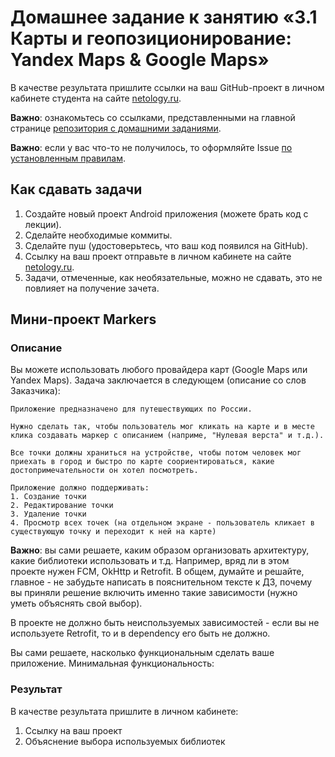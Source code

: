 # Домашнее задание к занятию «3.1 Карты и геопозиционирование: Yandex Maps & Google Maps»

В качестве результата пришлите ссылки на ваш GitHub-проект в личном кабинете студента на сайте [netology.ru](https://netology.ru).

**Важно**: ознакомьтесь со ссылками, представленными на главной странице [репозитория с домашними заданиями](../README.md).

**Важно**: если у вас что-то не получилось, то оформляйте Issue [по установленным правилам](../report-requirements.md).

## Как сдавать задачи

1. Создайте новый проект Android приложения (можете брать код с лекции).
1. Сделайте необходимые коммиты.
1. Сделайте пуш (удостоверьтесь, что ваш код появился на GitHub).
1. Ссылку на ваш проект отправьте в личном кабинете на сайте [netology.ru](https://netology.ru).
1. Задачи, отмеченные, как необязательные, можно не сдавать, это не повлияет на получение зачета.

## Мини-проект Markers

### Описание

Вы можете использовать любого провайдера карт (Google Maps или Yandex Maps). Задача заключается в следующем (описание со слов Заказчика):
```
Приложение предназначено для путешествующих по России.

Нужно сделать так, чтобы пользователь мог кликать на карте и в месте клика создавать маркер с описанием (наприме, "Нулевая верста" и т.д.).

Все точки должны храниться на устройстве, чтобы потом человек мог приехать в город и быстро по карте соориентироваться, какие достопримечательности он хотел посмотреть. 

Приложение должно поддерживать:
1. Создание точки
2. Редактирование точки
3. Удаление точки
4. Просмотр всех точек (на отдельном экране - пользователь кликает в существующую точку и переходит к ней на карте)
```

**Важно**: вы сами решаете, каким образом организовать архитектуру, какие библиотеки использовать и т.д. Например, вряд ли в этом проекте нужен FCM, OkHttp и Retrofit. В общем, думайте и решайте, главное - не забудьте написать в пояснительном тексте к ДЗ, почему вы приняли решение включить именно такие зависимости (нужно уметь объяснять свой выбор).

В проекте не должно быть неиспользуемых зависимостей - если вы не используете Retrofit, то и в dependency его быть не должно.

Вы сами решаете, насколько функциональным сделать ваше приложение. Минимальная функциональность:

### Результат

В качестве результата пришлите в личном кабинете:
1. Ссылку на ваш проект
1. Объяснение выбора используемых библиотек
